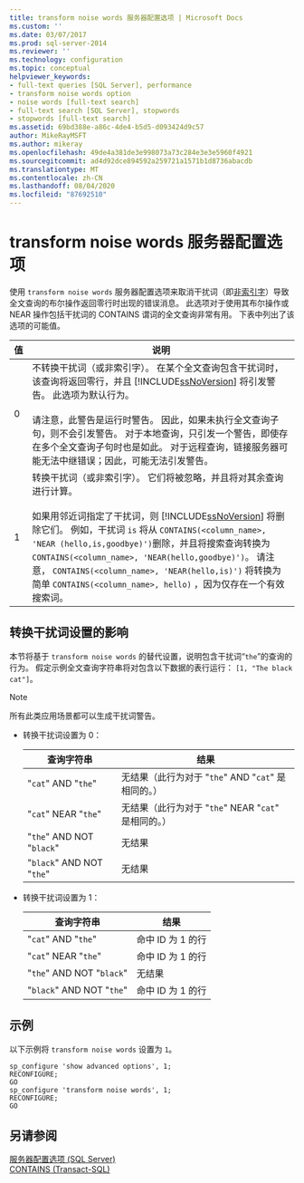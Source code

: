 ```yaml
---
title: transform noise words 服务器配置选项 | Microsoft Docs
ms.custom: ''
ms.date: 03/07/2017
ms.prod: sql-server-2014
ms.reviewer: ''
ms.technology: configuration
ms.topic: conceptual
helpviewer_keywords:
- full-text queries [SQL Server], performance
- transform noise words option
- noise words [full-text search]
- full-text search [SQL Server], stopwords
- stopwords [full-text search]
ms.assetid: 69bd388e-a86c-4de4-b5d5-d093424d9c57
author: MikeRayMSFT
ms.author: mikeray
ms.openlocfilehash: 49de4a381de3e998073a73c284e3e3e5960f4921
ms.sourcegitcommit: ad4d92dce894592a259721a1571b1d8736abacdb
ms.translationtype: MT
ms.contentlocale: zh-CN
ms.lasthandoff: 08/04/2020
ms.locfileid: "87692510"
---
```

# <a name="transform-noise-words-server-configuration-option"></a>transform noise words 服务器配置选项
  使用 `transform noise words` 服务器配置选项来取消干扰词（即[非索引字](../../relational-databases/search/full-text-search.md)）导致全文查询的布尔操作返回零行时出现的错误消息。 此选项对于使用其布尔操作或 NEAR 操作包括干扰词的 CONTAINS 谓词的全文查询非常有用。 下表中列出了该选项的可能值。  
  
|值|说明|  
|-----------|-----------------|  
|0|不转换干扰词（或非索引字）。 在某个全文查询包含干扰词时，该查询将返回零行，并且 [!INCLUDE[ssNoVersion](../../includes/ssnoversion-md.md)] 将引发警告。 此选项为默认行为。<br /><br /> 请注意，此警告是运行时警告。 因此，如果未执行全文查询子句，则不会引发警告。 对于本地查询，只引发一个警告，即使存在多个全文查询子句时也是如此。 对于远程查询，链接服务器可能无法中继错误；因此，可能无法引发警告。|  
|1|转换干扰词（或非索引字）。 它们将被忽略，并且将对其余查询进行计算。<br /><br /> 如果用邻近词指定了干扰词，则 [!INCLUDE[ssNoVersion](../../includes/ssnoversion-md.md)] 将删除它们。 例如，干扰词 `is` 将从 `CONTAINS(<column_name>, 'NEAR (hello,is,goodbye)')`删除，并且将搜索查询转换为 `CONTAINS(<column_name>, 'NEAR(hello,goodbye)')`。 请注意， `CONTAINS(<column_name>, 'NEAR(hello,is)')` 将转换为简单 `CONTAINS(<column_name>, hello)` ，因为仅存在一个有效搜索词。|  
  
## <a name="effects-of-the-transform-noise-words-setting"></a>转换干扰词设置的影响  
 本节将基于 `transform noise words` 的替代设置，说明包含干扰词“`the`”的查询的行为。  假定示例全文查询字符串将对包含以下数据的表行运行： `[1, "The black cat"]`。  
  
> [!NOTE]  
>  所有此类应用场景都可以生成干扰词警告。  
  
-   转换干扰词设置为 0：  
  
    |查询字符串|结果|  
    |------------------|------------|  
    |"`cat`" AND "`the`"|无结果（此行为对于 "`the`" AND "`cat`" 是相同的。）|  
    |"`cat`" NEAR "`the`"|无结果（此行为对于 "`the`" NEAR "`cat`" 是相同的。）|  
    |"`the`" AND NOT "`black`"|无结果|  
    |"`black`" AND NOT "`the`"|无结果|  
  
-   转换干扰词设置为 1：  
  
    |查询字符串|结果|  
    |------------------|------------|  
    |"`cat`" AND "`the`"|命中 ID 为 1 的行|  
    |"`cat`" NEAR "`the`"|命中 ID 为 1 的行|  
    |"`the`" AND NOT "`black`"|无结果|  
    |"`black`" AND NOT "`the`"|命中 ID 为 1 的行|  
  
## <a name="example"></a>示例  
 以下示例将 `transform noise words` 设置为 `1`。  
  
```  
sp_configure 'show advanced options', 1;  
RECONFIGURE;  
GO  
sp_configure 'transform noise words', 1;  
RECONFIGURE;  
GO  
```  
  
## <a name="see-also"></a>另请参阅  
 [服务器配置选项 (SQL Server)](server-configuration-options-sql-server.md)   
 [CONTAINS (Transact-SQL)](/sql/t-sql/queries/contains-transact-sql)  
  
  
